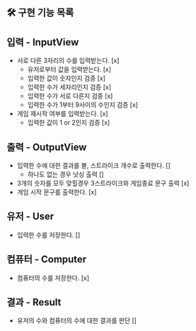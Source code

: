 ## 🛠 구현 기능 목록

## 입력 - InputView
- 서로 다른 3자리의 수를 입력받는다. [x]
  - 유저로부터 값을 입력받는다. [x]
  - 입력한 값이 숫자인지 검증 [x]
  - 입력한 수가 세자리인지 검증 [x]
  - 입력한 수가 서로 다른지 검증 [x]
  - 입력한 수가 1부터 9사이의 수인지 검증 [x]
- 게임 재시작 여부를 입력받는다. [x]
  - 입력한 값이 1 or 2인지 검증 [x]

## 출력 - OutputView
- 입력한 수에 대한 결과를 볼, 스트라이크 개수로 출력한다. []
  - 하나도 없는 경우 낫싱 출력 []
- 3개의 숫자를 모두 맞힐경우 3스트라이크와 게임종료 문구 출력 [x]
- 게임 시작 문구를 출력한다. [x]

## 유저 - User
- 입력한 수를 저장한다. []

## 컴퓨터 - Computer
- 컴퓨터의 수를 저장한다. [x]

## 결과 - Result
- 유저의 수와 컴퓨터의 수에 대한 결과를 판단 []